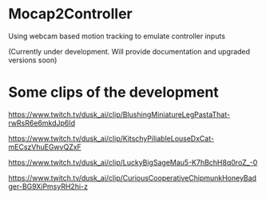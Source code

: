# Mocap2Controller
Using webcam based motion tracking to emulate controller inputs

(Currently under development. Will provide documentation and upgraded versions soon)

# Some clips of the development
https://www.twitch.tv/dusk_ai/clip/BlushingMiniatureLegPastaThat-rwRsR6e6mkdJp6Id

https://www.twitch.tv/dusk_ai/clip/KitschyPiliableLouseDxCat-mECszVhuEGwvQZxF

https://www.twitch.tv/dusk_ai/clip/LuckyBigSageMau5-K7hBchH8q0roZ_-0

https://www.twitch.tv/dusk_ai/clip/CuriousCooperativeChipmunkHoneyBadger-BG9XiPmsyRH2hi-z
